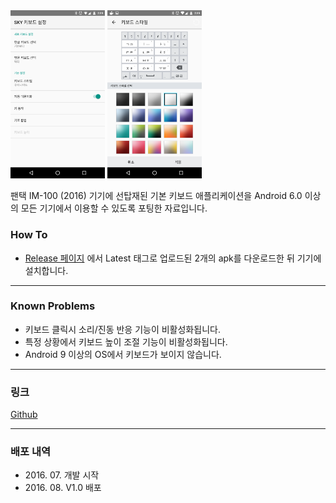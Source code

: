 <img src="app_1.png" width="30%" />
<img src="app_2.png" width="30%" />

팬택 IM-100 (2016) 기기에 선탑재된 기본 키보드 애플리케이션을
Android 6.0 이상의 모든 기기에서 이용할 수 있도록 포팅한 자료입니다.

### How To

* [Release 페이지](https://github.com/yymin1022/IM-100_Keyboard/releases) 에서 Latest 태그로 업로드된 2개의 apk를 다운로드한 뒤 기기에 설치합니다.

***

### Known Problems

* 키보드 클릭시 소리/진동 반응 기능이 비활성화됩니다.
* 특정 상황에서 키보드 높이 조절 기능이 비활성화됩니다.
* Android 9 이상의 OS에서 키보드가 보이지 않습니다.

***

### 링크
[Github](https://github.com/yymin1022/IM-100_Keyboard)

***

### 배포 내역
* 2016\. 07\. 개발 시작
* 2016\. 08\. V1\.0 배포